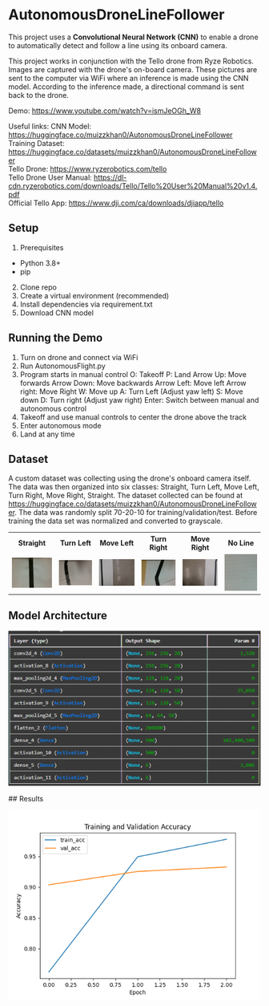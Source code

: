 # AutonomousDroneLineFollower
This project uses a **Convolutional Neural Network (CNN)** to enable a drone to automatically detect and follow a line using its onboard camera.  

This project works in conjunction with the Tello drone from Ryze Robotics. Images are captured with the drone's on-board camera. These pictures are sent to the computer via WiFi where an inference is made using the CNN model. According to the inference made, a directional command is sent back to the drone.

Demo: https://www.youtube.com/watch?v=ismJeOGh_W8

Useful links:
CNN Model: https://huggingface.co/muizzkhan0/AutonomousDroneLineFollower  
Training Dataset: https://huggingface.co/datasets/muizzkhan0/AutonomousDroneLineFollower  
Tello Drone: https://www.ryzerobotics.com/tello  
Tello Drone User Manual: https://dl-cdn.ryzerobotics.com/downloads/Tello/Tello%20User%20Manual%20v1.4.pdf  
Official Tello App: https://www.dji.com/ca/downloads/djiapp/tello  

## Setup
1. Prerequisites
- Python 3.8+
- pip

2. Clone repo
3. Create a virtual environment (recommended)
4. Install dependencies via requirement.txt
5. Download CNN model

## Running the Demo
1. Turn on drone and connect via WiFi
2. Run AutonomousFlight.py
3. Program starts in manual control
O: Takeoff
P: Land
Arrow Up: Move forwards
Arrow Down: Move backwards
Arrow Left: Move left
Arrow right: Move Right
W: Move up
A: Turn Left (Adjust yaw left)
S: Move down
D: Turn right (Adjust yaw right)
Enter: Switch between manual and autonomous control
4. Takeoff and use manual controls to center the drone above the track
5. Enter autonomous mode
6. Land at any time


## Dataset
A custom dataset was collecting using the drone's onboard camera itself. The data was then organized into six classes: Straight, Turn Left, Move Left, Turn Right, Move Right, Straight. The dataset collected can be found at https://huggingface.co/datasets/muizzkhan0/AutonomousDroneLineFollower.
The data was randomly split 70-20-10 for training/validation/test.
Before training the data set was normalized and converted to grayscale.
<table align="center">
  <tr>
    <th>Straight</th>
    <th>Turn Left</th>
    <th>Move Left</th>
    <th>Turn Right</th>
    <th>Move Right</th>
    <th>No Line</th>
  </tr>
  <tr>
    <td><img src="https://github.com/muizzkhan0/AutonomousDroneLineFollower/blob/main/Images/image18.jpg" width="120"/></td>
    <td><img src="https://github.com/muizzkhan0/AutonomousDroneLineFollower/blob/main/Images/image14.jpg" width="120"/></td>
    <td><img src="https://github.com/muizzkhan0/AutonomousDroneLineFollower/blob/main/Images/image9.jpg" width="120"/></td>
    <td><img src="https://github.com/muizzkhan0/AutonomousDroneLineFollower/blob/main/Images/image11.jpg" width="120"/></td>
    <td><img src="https://github.com/muizzkhan0/AutonomousDroneLineFollower/blob/main/Images/image15.jpg" width="120"/></td>
    <td><img src="https://github.com/muizzkhan0/AutonomousDroneLineFollower/blob/main/Images/image8.png" width="120"/></td>
  </tr>
</table>


## Model Architecture

<p align="center">
  <img src="https://github.com/muizzkhan0/AutonomousDroneLineFollower/blob/main/Images/image17.png?raw=true" width="600"/>
</p>
## Results

<p align="center">
  <img src="https://github.com/muizzkhan0/AutonomousDroneLineFollower/blob/main/Images/image10.png" width="600"/>
</p>
